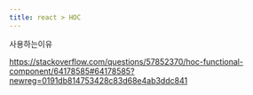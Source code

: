 ```yaml
---
title: react > HOC
---
```


사용하는이유

https://stackoverflow.com/questions/57852370/hoc-functional-component/64178585#64178585?newreg=0191db814753428c83d68e4ab3ddc841

